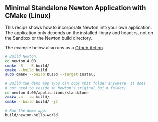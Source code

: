 ## Minimal Standalone Newton Application with CMake (Linux)

This recipe shows how to incorporate Newton into your own application.
The application only depends on the installed library and headers, not on the
Sandbox or the Newton build directory.

The example below also runs as a [Github Action](../../../.github/workflows/build.yml).

```bash
# Build Newton.
cd newton-4.00
cmake -S . -B build/
cmake --build build
sudo cmake --build build --target install

# Build the demo app (you can copy that folder anywhere, it does
# not need to reside in Newton's original build folder).
cd newton-4.00/applications/standalone
cmake -S . -B build/
cmake --build build/ -j2

# Run the demo app.
build/newton-hello-world
```
